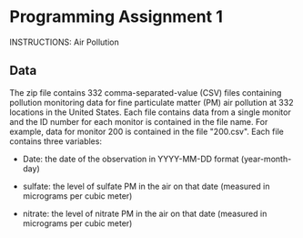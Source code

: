 # Programming Assignment 1

INSTRUCTIONS: Air Pollution

## Data

The zip file contains 332 comma-separated-value (CSV) files containing pollution monitoring data for fine particulate matter (PM) air pollution at 332 locations in the United States. Each file contains data from a single monitor and the ID number for each monitor is contained in the file name. For example, data for monitor 200 is contained in the file "200.csv". Each file contains three variables:

* Date: the date of the observation in YYYY-MM-DD format (year-month-day)

* sulfate: the level of sulfate PM in the air on that date (measured in micrograms per cubic meter)

* nitrate: the level of nitrate PM in the air on that date (measured in micrograms per cubic meter)

